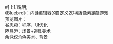 #[ ]:1.1说明;<br>
《Bluebird》：内含编辑器的自定义2D横版像素跑酷游戏<br>
预览图片：<br>
谷思菀：程序、UI优化<br>
陸昱澄：场景+道具美术<br>
余泳仪角色美术、背景<br>
